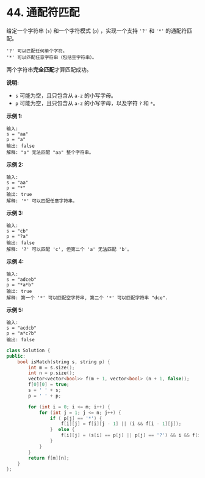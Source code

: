 # 44. 通配符匹配

给定一个字符串 (`s`) 和一个字符模式 (`p`) ，实现一个支持 `'?'` 和 `'*'` 的通配符匹配。

```
'?' 可以匹配任何单个字符。
'*' 可以匹配任意字符串（包括空字符串）。
```

两个字符串**完全匹配**才算匹配成功。

**说明:**

* `s` 可能为空，且只包含从 `a-z` 的小写字母。
* `p` 可能为空，且只包含从 `a-z` 的小写字母，以及字符 `?` 和 `*`。

**示例 1:**

```
输入:
s = "aa"
p = "a"
输出: false
解释: "a" 无法匹配 "aa" 整个字符串。
```

**示例 2:**

```
输入:
s = "aa"
p = "*"
输出: true
解释: '*' 可以匹配任意字符串。
```

**示例 3:**

```
输入:
s = "cb"
p = "?a"
输出: false
解释: '?' 可以匹配 'c', 但第二个 'a' 无法匹配 'b'。
```

**示例 4:**

```
输入:
s = "adceb"
p = "*a*b"
输出: true
解释: 第一个 '*' 可以匹配空字符串, 第二个 '*' 可以匹配字符串 "dce".
```

**示例 5:**

```
输入:
s = "acdcb"
p = "a*c?b"
输出: false
```

```cpp
class Solution {
public:
    bool isMatch(string s, string p) {
        int m = s.size();
        int n = p.size();
        vector<vector<bool>> f(m + 1, vector<bool> (n + 1, false));
        f[0][0] = true;
        s = ' ' + s;
        p = ' ' + p;

        for (int i = 0; i <= m; i++) {
            for (int j = 1; j <= n; j++) {
                if ( p[j] == '*') {
                    f[i][j] = f[i][j - 1] || (i && f[i - 1][j]);    
                }  else {
                    f[i][j] = (s[i] == p[j] || p[j] == '?') && i && f[i - 1][j - 1];
                }
            }
        }
        return f[m][n];
    }
};
```
